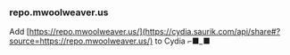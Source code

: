 ### repo.mwoolweaver.us



Add [https://repo.mwoolweaver.us/](https://cydia.saurik.com/api/share#?source=https://repo.mwoolweaver.us/) to Cydia ⌐■_■
